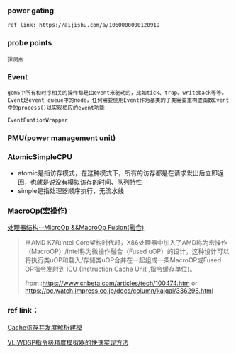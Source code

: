 


### power gating  

	ref link: https://aijishu.com/a/1060000000120919

### probe points

	探测点

### Event

	gem5中所有和时序相关的操作都是由event来驱动的，比如tick、trap、writeback等等。
	Event是event queue中的node，任何需要使用Event作为基类的子类需要重构虚函数Event中的process()以实现相应的event功能
	
	EventFuntionWrapper 

### PMU(power management unit)



### AtomicSimpleCPU

* atomic是指访存模式，在这种模式下，所有的访存都是在请求发出后立即返回，也就是说没有模拟访存的时间、队列特性
* simple是指处理器顺序执行，无流水线

### MacroOp(宏操作)

[处理器结构--MicroOp &&MacroOp Fusion(融合)](https://cloud.tencent.com/developer/article/1358004)

> 从AMD K7和Intel  Core架构时代起，X86处理器中加入了AMD称为宏操作（MacroOP）/Intel称为微操作融合（Fused  uOP）的设计，这种设计可以将执行类uOP和载入/存储类uOP合并在一起组成一条MacroOP或Fused OP指令发射到 ICU (Instruction Cache Unit ,指令缓存单位)。
>
> from :https://www.cnbeta.com/articles/tech/100474.htm  or https://pc.watch.impress.co.jp/docs/column/kaigai/336298.html

### ref link：

[Cache访存并发度解析建模](http://www.doc88.com/p-2746116203962.html)

[VLIWDSP指令级精度模拟器的快速实现方法](https://www.doc88.com/p-9169449843731.html)